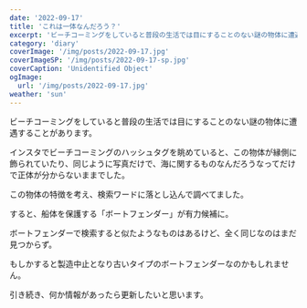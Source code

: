 ```yaml
---
date: '2022-09-17'
title: 'これは一体なんだろう？'
excerpt: 'ビーチコーミングをしていると普段の生活では目にすることのない謎の物体に遭遇することがあります。'
category: 'diary'
coverImage: '/img/posts/2022-09-17.jpg'
coverImageSP: '/img/posts/2022-09-17-sp.jpg'
coverCaption: 'Unidentified Object'
ogImage:
  url: '/img/posts/2022-09-17.jpg'
weather: 'sun'
---
```


ビーチコーミングをしていると普段の生活では目にすることのない謎の物体に遭遇することがあります。

インスタでビーチコーミングのハッシュタグを眺めていると、この物体が縁側に飾られていたり、同じように写真だけで、海に関するものなんだろうなってだけで正体が分からないままでした。

この物体の特徴を考え、検索ワードに落とし込んで調べてました。

すると、船体を保護する「ボートフェンダー」が有力候補に。

ボートフェンダーで検索すると似たようなものはあるけど、全く同じなのはまだ見つからず。

もしかすると製造中止となり古いタイプのボートフェンダーなのかもしれません。

引き続き、何か情報があったら更新したいと思います。
